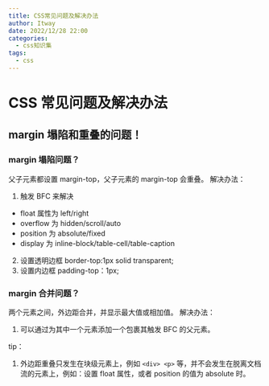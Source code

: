 ```yaml
---
title: CSS常见问题及解决办法
author: Itway
date: 2022/12/28 22:00
categories:
  - css知识集
tags:
  - css
---
```


# CSS 常见问题及解决办法

## margin 塌陷和重叠的问题！

### margin 塌陷问题？

父子元素都设置 margin-top，父子元素的 margin-top 会重叠。
解决办法：

1. 触发 BFC 来解决

- float 属性为 left/right
- overflow 为 hidden/scroll/auto
- position 为 absolute/fixed
- display 为 inline-block/table-cell/table-caption

2. 设置透明边框 border-top:1px solid transparent;
3. 设置内边框 padding-top：1px;

### margin 合并问题？

两个元素之间，外边距合并，并显示最大值或相加值。
解决办法：

1.  可以通过为其中一个元素添加一个包裹其触发 BFC 的父元素。

tip：

1. 外边距重叠只发生在块级元素上，例如 `<div> <p>` 等，并不会发生在脱离文档流的元素上，例如：设置 float 属性，或者 position 的值为 absolute 时。
